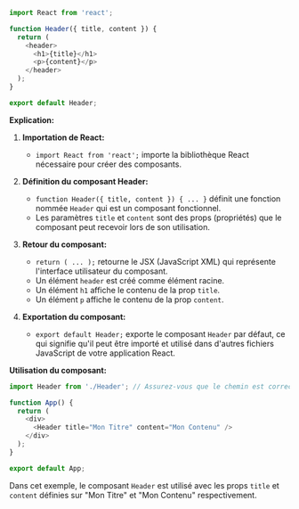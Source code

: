 ```javascript
import React from 'react';

function Header({ title, content }) {
  return (
    <header>
      <h1>{title}</h1>
      <p>{content}</p>
    </header>
  );
}

export default Header;
```

**Explication:**

1. **Importation de React:**
   - `import React from 'react';` importe la bibliothèque React nécessaire pour créer des composants.

2. **Définition du composant Header:**
   - `function Header({ title, content }) { ... }` définit une fonction nommée `Header` qui est un composant fonctionnel.
   - Les paramètres `title` et `content` sont des props (propriétés) que le composant peut recevoir lors de son utilisation.

3. **Retour du composant:**
   - `return ( ... );` retourne le JSX (JavaScript XML) qui représente l'interface utilisateur du composant.
   - Un élément `header` est créé comme élément racine.
   - Un élément `h1` affiche le contenu de la prop `title`.
   - Un élément `p` affiche le contenu de la prop `content`.

4. **Exportation du composant:**
   - `export default Header;` exporte le composant `Header` par défaut, ce qui signifie qu'il peut être importé et utilisé dans d'autres fichiers JavaScript de votre application React.

**Utilisation du composant:**

```javascript
import Header from './Header'; // Assurez-vous que le chemin est correct

function App() {
  return (
    <div>
      <Header title="Mon Titre" content="Mon Contenu" />
    </div>
  );
}

export default App;
```

Dans cet exemple, le composant `Header` est utilisé avec les props `title` et `content` définies sur "Mon Titre" et "Mon Contenu" respectivement. 



